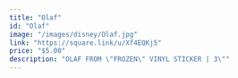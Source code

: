 ```yaml
---
title: "Olaf"
id: "Olaf"
image: "/images/disney/Olaf.jpg"
link: "https://square.link/u/Xf4EQKj5"
price: "$5.00"
description: "OLAF FROM \"FROZEN\" VINYL STICKER | 3\""
---
```

